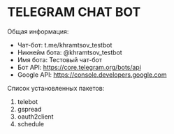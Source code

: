 # TELEGRAM CHAT BOT

Общая информация:

- Чат-бот: t.me/khramtsov_testbot
- Никнейм бота: @khramtsov_testbot
- Имя бота: Тестовый чат-бот
- Бот API: <https://core.telegram.org/bots/api>
- Google API: <https://console.developers.google.com>

Список установленных пакетов:

1. telebot
2. gspread
3. oauth2client
4. schedule
